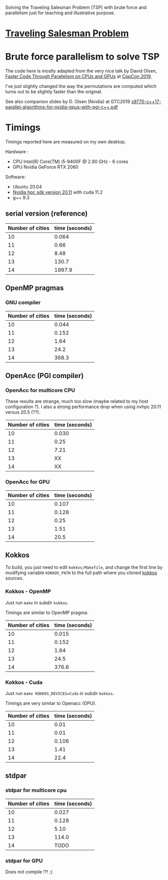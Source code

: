 Solving the Traveling Salesman Problem (TSP) with brute force and
parallelism just for teaching and illustrative purpose.

# [Traveling Salesman Problem](https://en.wikipedia.org/wiki/Travelling_salesman_problem)

# Brute force parallelism to solve TSP

The code here is mostly adapted from the very nice talk by David Olsen, [Faster Code Through Parallelism on CPUs and GPUs](https://www.youtube.com/watch?v=cbbKEAWf1ow) at [CppCon 2019](https://cppcon.org/cppcon-2019-program/).

I've just slightly changed the way the permutations are computed which turns out to be slightly faster than the original.

See also companion slides by D. Olsen (Nvidia) at GTC2019 [s9770-c++17-parallel-algorithms-for-nvidia-gpus-with-pgi-c++.pdf](https://developer.download.nvidia.com/video/gputechconf/gtc/2019/presentation/s9770-c++17-parallel-algorithms-for-nvidia-gpus-with-pgi-c++.pdf)

# Timings

Timings reported here are measured on my own desktop.

Hardware :
- CPU Intel(R) Core(TM) i5-9400F @ 2.90 GHz - 6 cores
- GPU Nvidia GeForce RTX 2060

Software:
- Ubuntu 20.04
- [Nvidia hpc sdk version 20.11](https://developer.nvidia.com/hpc-sdk) with cuda 11.2
- g++ 9.3

## serial version (reference)

Number of cities  | time (seconds)
----------------- | ---------------
10                |    0.064
11                |    0.66
12                |    8.48
13                |  130.7
14                | 1997.9

## OpenMP pragmas

### GNU compiler

Number of cities  | time (seconds)
----------------- | ---------------
10                |   0.044
11                |   0.152
12                |   1.64
13                |  24.2
14                | 368.3

## OpenAcc (PGI compiler)

### OpenAcc for multicore CPU

These results are strange, much too slow (maybe related to my host configuration ?). I also a strong performance drop when using  nvhpc 20.11 versus 20.5 (??).

Number of cities  | time (seconds)
----------------- | ---------------
10                |   0.030
11                |   0.25
12                |   7.21
13                |  XX
14                |  XX

### OpenAcc for GPU

Number of cities  | time (seconds)
----------------- | ---------------
10                |   0.107
11                |   0.128
12                |   0.25
13                |   1.51
14                |  20.5

## Kokkos

To build, you just need to edit `kokkos/Makefile`, and change the first line by modifying variable `KOKKOS_PATH` to the full path where you cloned [kokkos](https://github.com/kokkos/kokkos/) sources.

### Kokkos - OpenMP

Just run `make` in subdir `kokkos`.

Timings are similar to OpenMP pragma.

Number of cities  | time (seconds)
----------------- | ---------------
10                |   0.015
11                |   0.152
12                |   1.84
13                |  24.5
14                | 376.6

### Kokkos - Cuda

Just run `make KOKKOS_DEVICES=Cuda` in subdir `kokkos`.

Timings are very similar to Openacc (GPU).

Number of cities  | time (seconds)
----------------- | ---------------
10                |   0.01
11                |   0.01
12                |   0.106
13                |   1.41
14                |  22.4

## stdpar

### stdpar for multicore cpu

Number of cities  | time (seconds)
----------------- | ---------------
10                |   0.027
11                |   0.128
12                |   5.10
13                | 114.0
14                |  TODO

### stdpar for GPU

Does not compile !?! ;(
